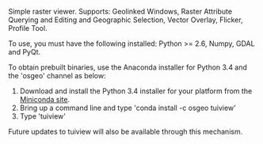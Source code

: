 Simple raster viewer. Supports: Geolinked Windows, Raster Attribute Querying and Editing and Geographic Selection, Vector Overlay, Flicker, Profile Tool.

To use, you must have the following installed: Python >= 2.6, Numpy, GDAL and PyQt.

To obtain prebuilt binaries, use the Anaconda installer for Python 3.4 and the 'osgeo' channel as below:

1. Download and install the Python 3.4 installer for your platform from the [Miniconda site](http://conda.pydata.org/miniconda.html#miniconda).
2. Bring up a command line and type 'conda install -c osgeo tuiview'
3. Type 'tuiview'

Future updates to tuiview will also be available through this mechanism.